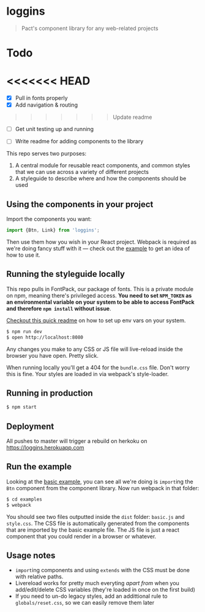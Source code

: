 loggins
=======

> Pact's component library for any web-related projects


Todo
====

<<<<<<< HEAD
=======
- [x] Pull in fonts properly
- [x] Add navigation & routing
>>>>>>> Update readme
- [ ] Get unit testing up and running
- [ ] Write readme for adding components to the library


This repo serves two purposes:

1. A central module for reusable react components, and common styles that we can use across a variety of different projects
2. A styleguide to describe where and how the components should be used


Using the components in your project
------------------------------------

Import the components you want:

```js
import {Btn, Link} from 'loggins';
```

Then use them how you wish in your React project. Webpack is required as we're doing fancy stuff with it — check out the [example](https://github.com/PactCoffee/loggins/blob/master/examples/) to get an idea of how to use it.


Running the styleguide locally
------------------------------

This repo pulls in FontPack, our package of fonts. This is a private module on npm, meaning there's privileged access. **You need to set `NPM_TOKEN` as an environmental variable on your system to be able to access FontPack and therefore `npm install` without issue**.

[Checkout this quick readme](https://gist.github.com/iest/58692bf1001b0424c257) on how to set up env vars on your system.

```bash
$ npm run dev
$ open http://localhost:8080
```

Any changes you make to any CSS or JS file will live-reload inside the browser you have open. Pretty slick.

When running locally you'll get a 404 for the `bundle.css` file. Don't worry this is fine. Your styles are loaded in via webpack's style-loader.


Running in production
---------------------------------

```bash
$ npm start
```

Deployment
----------

All pushes to master will trigger a rebuild on herkoku on https://loggins.herokuapp.com


Run the example
---------------

Looking at the [basic example](https://github.com/PactCoffee/loggins/blob/master/examples/basic.js), you can see all we're doing is `import`ing the `Btn` component from the component library. Now run webpack in that folder:

```bash
$ cd examples
$ webpack
```

You should see two files outputted inside the `dist` folder: `basic.js` and `style.css`. The CSS file is automatically generated from the components that are imported by the basic example file. The JS file is just a react component that you could render in a browser or whatever.


Usage notes
-----------

- `import`ing components and using `extends` with the CSS must be done with relative paths.
- Livereload works for pretty much everyting _apart from_ when you add/edit/delete CSS variables (they're loaded in once on the first build)
- If you need to un-do legacy styles, add an addittional rule to `globals/reset.css`, so we can easily remove them later

